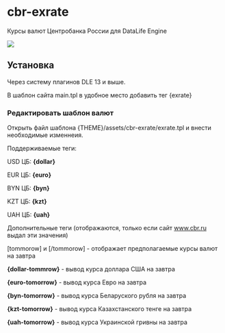 # cbr-exrate
Курсы валют Центробанка России для DataLife Engine

![](https://sun9-54.userapi.com/impf/eiQJ1YXbgH_64clTq-23OPd0A6G0VaN8ILB3Tg/ifAHXASH2-c.jpg?size=827x437&quality=96&proxy=1&sign=bfbd54e730ec0e88f4ee9bff9f6922da&type=album)

## Установка 
Через систему плагинов DLE 13 и выше.

В шаблон сайта main.tpl в удобное место добавить тег {exrate} 

### Редактировать шаблон валют
Открыть файл шаблона {THEME}/assets/cbr-exrate/exrate.tpl и внести необходимые изменнеия. 

Поддерживаемые теги:

USD ЦБ: <b>{dollar}</b>

EUR ЦБ: <b>{euro}</b>

BYN ЦБ: <b>{byn}</b>

KZT ЦБ: <b>{kzt}</b>

UAH ЦБ: <b>{uah}</b>

Дополнительные теги (отображаются, только если сайт www.cbr.ru выдал эти значения)

[tommorow] и [/tommorow] - отображает предполагаемые курсы валют на завтра

<b>{dollar-tommrow}</b> - вывод курса доллара США на завтра

<b>{euro-tomorrow}</b> - вывод курса Евро на завтра

<b>{byn-tomorrow}</b> - вывод курса Беларуского рубля на завтра

<b>{kzt-tomorrow}</b> - вывод курса Казахстанского тенге на завтра

<b>{uah-tomorrow}</b> - вывод курса Украинской гривны на завтра
